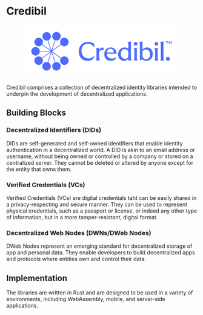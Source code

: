# Credibil

<div align="center">
  <img src="logo-lockup.svg" alt="logo" width="80%"/>
</div>

Credibil comprises a collection of decentralized identity libraries intended
to underpin the development of decentralized applications.

## Building Blocks

### Decentralized Identifiers (DIDs)

DIDs are self-generated and self-owned identifiers that enable identity 
authentication in a decentralized world. A DID is akin to an email address or
username, without being owned or controlled by a company or stored on a
centralized server. They cannot be deleted or altered by anyone except for
the entity that owns them.

### Verified Credentials (VCs)

Verified Credentials (VCs) are digital credentials taht can be easily shared in
a privacy-respecting and secure manner. They can be used to represent physical
credentials, such as a passport or license, or indeed any other type of 
information, but in a more tamper-resistant, digital format.

### Decentralized Web Nodes (DWNs/DWeb Nodes)

DWeb Nodes represent an emerging standard for decentralized storage of app
and personal data. They enable developers to build decentralized apps and 
protocols where entities own and control their data.

## Implementation

The libraries are written in Rust and are designed to be used in a variety of environments, including WebAssembly, mobile, and server-side applications.
